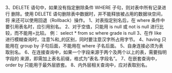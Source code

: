 3、DELETE 语句中，如果没有指定删除条件 WHERE 子句，则对表中所有记录进行
删除。使用 DELETE 语句删除表中数据时，并不能释放被占用的数据块空间，将
来还可以使用回退（Rollback）操作。 
1、对表指定别名后，在 where 条件中要引用表名时，应引用别名。
2、对于空值，只能用 is null 或 not is null 进行比较，而不能用=比较。
例： select * from sc where grade is null
3、在作 like 进行模糊查询时，注意%和_的区别，同时要注意汉字所占用字节。
4、having 只能用在 group by 子句后面，不能用在 where 子名后面。
5、自身连接必须为表取别名。
6、在连接查询中，如果一个字段来源于两个及两个以上的表，需要指明字段的
来源，即需加上表名前缀，格式为“表名.字段名”。
7、在嵌套查询中，order by 只能用于最外层嵌套。
8、内外层相关查询中，应对表取别名。 
